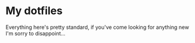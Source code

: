 My dotfiles
========

Everything here's pretty standard, if you've come looking for anything new I'm sorry to disappoint...
